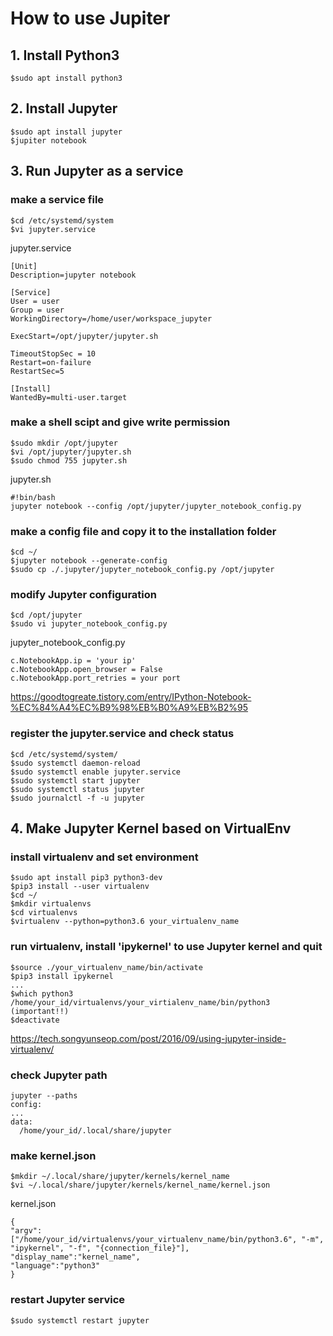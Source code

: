 # How to use Jupiter

## 1. Install Python3
```
$sudo apt install python3
```

## 2. Install Jupyter
```
$sudo apt install jupyter
$jupiter notebook
```

## 3. Run Jupyter as a service
### make a service file
```
$cd /etc/systemd/system
$vi jupyter.service
```
jupyter.service
```
[Unit]
Description=jupyter notebook

[Service]
User = user
Group = user
WorkingDirectory=/home/user/workspace_jupyter

ExecStart=/opt/jupyter/jupyter.sh

TimeoutStopSec = 10
Restart=on-failure
RestartSec=5

[Install]
WantedBy=multi-user.target
```
### make a shell scipt and give write permission
```
$sudo mkdir /opt/jupyter
$vi /opt/jupyter/jupyter.sh
$sudo chmod 755 jupyter.sh
```
jupyter.sh
```
#!bin/bash
jupyter notebook --config /opt/jupyter/jupyter_notebook_config.py
```
### make a config file and copy it to the installation folder
```
$cd ~/
$jupyter notebook --generate-config
$sudo cp ./.jupyter/jupyter_notebook_config.py /opt/jupyter
```
### modify Jupyter configuration
```
$cd /opt/jupyter
$sudo vi jupyter_notebook_config.py
```
jupyter_notebook_config.py
```
c.NotebookApp.ip = 'your ip'
c.NotebookApp.open_browser = False
c.NotebookApp.port_retries = your port
```
https://goodtogreate.tistory.com/entry/IPython-Notebook-%EC%84%A4%EC%B9%98%EB%B0%A9%EB%B2%95
### register the jupyter.service and check status
```
$cd /etc/systemd/system/
$sudo systemctl daemon-reload
$sudo systemctl enable jupyter.service
$sudo systemctl start jupyter
$sudo systemctl status jupyter
$sudo journalctl -f -u jupyter
```

## 4. Make Jupyter Kernel based on VirtualEnv
### install virtualenv and set environment
```
$sudo apt install pip3 python3-dev
$pip3 install --user virtualenv
$cd ~/
$mkdir virtualenvs
$cd virtualenvs
$virtualenv --python=python3.6 your_virtualenv_name
```
### run virtualenv, install 'ipykernel' to use Jupyter kernel and quit
```
$source ./your_virtualenv_name/bin/activate
$pip3 install ipykernel
...
$which python3
/home/your_id/virtualenvs/your_virtialenv_name/bin/python3 (important!!)
$deactivate
```
https://tech.songyunseop.com/post/2016/09/using-jupyter-inside-virtualenv/
### check Jupyter path
```
jupyter --paths
config:
...
data:
  /home/your_id/.local/share/jupyter
```
### make kernel.json
```
$mkdir ~/.local/share/jupyter/kernels/kernel_name
$vi ~/.local/share/jupyter/kernels/kernel_name/kernel.json
```
kernel.json
```
{
"argv": ["/home/your_id/virtualenvs/your_virtualenv_name/bin/python3.6", "-m", "ipykernel", "-f", "{connection_file}"],
"display_name":"kernel_name",
"language":"python3"
}
```
### restart Jupyter service
```
$sudo systemctl restart jupyter
```
